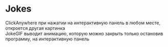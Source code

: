 # Jokes

  
ClickAnywhere при нажатии на интерактивную панель в любом месте, откроется другая картинка  
JokeGIF выводит анимацию, которую можно закрыть только остановив программу, на интерактивную панель  
